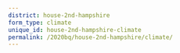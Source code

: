 ```yaml
---
district: house-2nd-hampshire
form_type: climate
unique_id: house-2nd-hampshire-climate
permalink: /2020bq/house-2nd-hampshire/climate/
---
```

